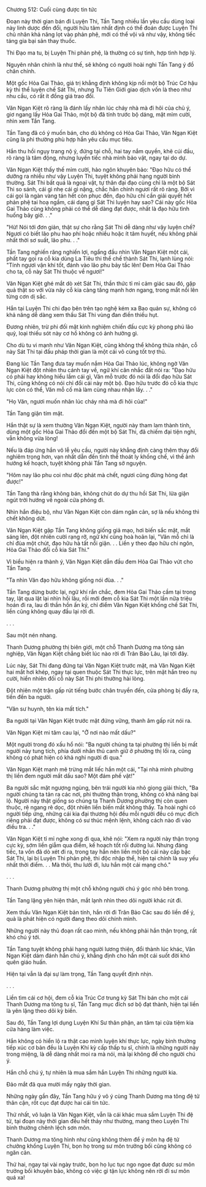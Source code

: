 




Chương 512: Cuối cùng được tin tức


Đoạn này thời gian bán đi Luyện Thi, Tần Tang nhiều lần yêu cầu dùng loại này linh dược đến đổi, người hữu tâm nhất định có thể đoán được Luyện Thi chủ nhân khả năng lọt vào phản phệ, mới có thể vội vã như vậy, không tiếc táng gia bại sản thay thuốc.

Thi Đạo ma tu, bị Luyện Thi phản phệ, là thường có sự tình, hợp tình hợp lý.

Nguyên nhân chính là như thế, sẽ không có người hoài nghi Tần Tang ý đồ chân chính.

Một gốc Hỏa Gai Thảo, giá trị khẳng định không kịp nổi một bộ Trúc Cơ hậu kỳ thi thể luyện chế Sát Thi, nhưng Tu Tiên Giới giao dịch vốn là theo như nhu cầu, có rất ít đồng giá trao đổi.

Văn Ngạn Kiệt rõ ràng là đánh lấy nhân lúc cháy nhà mà đi hôi của chủ ý, giơ ngang lấy Hỏa Gai Thảo, một bộ đã tính trước bộ dáng, mặt mỉm cười, nhìn xem Tần Tang.

Tần Tang đã có ý muốn bán, cho dù không có Hỏa Gai Thảo, Văn Ngạn Kiệt cũng là phi thường phù hợp hắn yêu cầu mục tiêu.

Hắn thu hồi ngụy trang nộ ý, đứng tại chỗ, hai tay nắm quyền, khẽ cúi đầu, rõ ràng là tâm động, nhưng luyến tiếc nhà mình bảo vật, ngay tại do dự.

Văn Ngạn Kiệt thấy thế mỉm cười, hảo ngôn khuyên bảo: "Đạo hữu có thể dưỡng ra nhiều như vậy Luyện Thi, tuyệt không phải hạng người bình thường. Sát Thi bất quá là ngoại vật, tự thân đại đạo cùng chỉ là một bộ Sát Thi so sánh, cái gì nhẹ cái gì nặng, chắc hẳn chính ngươi rất rõ ràng. Bởi vì cái gọi là ngàn vàng tán hết còn phục đến, đạo hữu chỉ cần giải quyết hết phản phệ tai hoạ ngầm, cái dạng gì Sát Thi luyện hay sao? Cái này gốc Hỏa Gai Thảo cũng không phải có thể dễ dàng đạt được, nhất là đạo hữu tình huống bây giờ. . ."

"Hừ! Nói tới đơn giản, thật sự cho rằng Sát Thi dễ dàng như vậy luyện chế? Ngươi có biết lão phu hao phí hoặc nhiều hoặc ít tâm huyết, nếu không phải nhất thời sơ suất, lão phu. . ."

Tần Tang nghiến răng nghiến lợi, ngẩng đầu nhìn Văn Ngạn Kiệt một cái, phất tay gọi ra cỗ kia dùng La Tiêu thi thể chế thành Sát Thi, lạnh lùng nói: "Tính ngươi vận khí tốt, đánh vào lão phu bảy tấc lên! Đem Hỏa Gai Thảo cho ta, cỗ này Sát Thi thuộc về ngươi!"

Văn Ngạn Kiệt ghé mắt dò xét Sát Thi, thần thức tỉ mỉ cảm giác sau đó, gặp quả thật so với vừa nãy cỗ kia càng tăng mạnh hơn ngang, trong mắt nổi lên từng cơn dị sắc.

Hắn tại Luyện Thi chi đạo bên trên tạo nghệ kém xa Bao quản sự, không có khả năng dễ dàng xem thấu Sát Thi vùng đan điền thiếu hụt.

Đương nhiên, trừ phi đối mặt kinh nghiệm chiến đấu cực kỳ phong phú lão quỷ, loại thiếu sót này cơ hồ không có ảnh hưởng gì.

Cho dù tu vi mạnh như Văn Ngạn Kiệt, cũng không thể không thừa nhận, cỗ này Sát Thi tại đấu pháp thời gian là một cái vô cùng tốt trợ thủ.

Đang lúc Tần Tang đưa tay muốn nắm Hỏa Gai Thảo lúc, không ngờ Văn Ngạn Kiệt đột nhiên thu cánh tay về, ngữ khí cân nhắc đất nói ra: "Đạo hữu có phải hay không hiểu lầm cái gì, Văn mỗ trước đó nói là đổi đạo hữu Sát Thi, cũng không có nói chỉ đổi cái này một bộ. Đạo hữu trước đó cỗ kia thực lực còn có thể, Văn mỗ cố mà làm cùng nhau nhận lấy. . ."

"Họ Văn, ngươi muốn nhân lúc cháy nhà mà đi hôi của!"

Tần Tang giận tím mặt.

Hắn thật sự là xem thường Văn Ngạn Kiệt, người này tham lam thành tính, dùng một gốc Hỏa Gai Thảo đổi đến một bộ Sát Thi, đã chiếm đại tiện nghi, vẫn không vừa lòng!

Nếu là đáp ứng hắn vô lễ yêu cầu, người này khẳng định càng thêm thay đổi nghiêm trọng hơn, vạn nhất dẫn đến tình thế thoát ly khống chế, vì thế ảnh hưởng kế hoạch, tuyệt không phải Tần Tang sở nguyện.

"Hôm nay lão phu coi như độc phát mà chết, ngươi cũng đừng hòng đạt được!"

Tần Tang thà rằng không bán, không chút do dự thu hồi Sát Thi, lửa giận ngút trời hướng về ngoài cửa phóng đi.

Nhìn hắn điệu bộ, như Văn Ngạn Kiệt còn dám ngăn cản, sợ là nếu không thì chết không dứt.

Văn Ngạn Kiệt gặp Tần Tang không giống giả mạo, hơi biến sắc mặt, mắt sáng lên, đột nhiên cười rạng rỡ, ngữ khí cũng hoà hoãn lại, "Văn mỗ chỉ là chỉ đùa một chút, đạo hữu hà tất nổi giận. . . Liền y theo đạo hữu chi ngôn, Hỏa Gai Thảo đổi cỗ kia Sát Thi."

Vì biểu hiện ra thành ý, Văn Ngạn Kiệt dẫn đầu đem Hỏa Gai Thảo vứt cho Tần Tang.

"Ta nhìn Văn đạo hữu không giống nói đùa. . ."

Tần Tang dừng bước lại, ngữ khí rắn chắc, đem Hỏa Gai Thảo cầm tại trong tay, lật qua lật lại nhìn hồi lâu, rồi mới đem cỗ kia Sát Thi một lần nữa triệu hoán đi ra, lau đi thần hồn ấn ký, chỉ điểm Văn Ngạn Kiệt khống chế Sát Thi, liền cũng không quay đầu lại rời đi.

. . .

Sau một nén nhang.

Thanh Dương phường thị biên giới, một chỗ Thanh Dương ma tông sản nghiệp, Văn Ngạn Kiệt chẳng biết lúc nào rời đi Trân Bảo Lâu, lại tới đây.

Lúc này, Sát Thi đang đứng tại Văn Ngạn Kiệt trước mặt, mà Văn Ngạn Kiệt hai mắt hơi khép, ngay tại quen thuộc Sát Thi thực lực, trên mặt hắn treo nụ cười, hiển nhiên đối cỗ này Sát Thi phi thường hài lòng.

Đột nhiên một trận gấp rút tiếng bước chân truyền đến, cửa phòng bị đẩy ra, tiến đến ba người.

"Văn sư huynh, tên kia mất tích."

Ba người tại Văn Ngạn Kiệt trước mặt đứng vững, thanh âm gấp rút nói ra.

Văn Ngạn Kiệt mi tâm cau lại, "Ở nơi nào mất dấu?"

Một người trong đó xấu hổ nói: "Ba người chúng ta tại phường thị liền bị mất người này tung tích, phía dưới nhân thủ canh giữ ở phường thị lối ra, cũng không có phát hiện có khả nghi người đi qua."

Văn Ngạn Kiệt mạnh mẽ trừng mắt liếc hắn một cái, "Tại nhà mình phường thị liền đem người mất dấu sao? Một đám phế vật!"

Ba người sắc mặt ngượng ngùng, bên trái người kia nhỏ giọng giải thích, "Ba người chúng ta tản ra các nơi, phi thường thận trọng, không có khả năng bại lộ. Người này thật giống so chúng ta Thanh Dương phường thị còn quen thuộc, rẽ ngang rẽ dọc, đột nhiên liền biến mất không thấy. Ta hoài nghi có người tiếp ứng, những cái kia đại thương hội đều mỗi người đều có mục đích riêng phải đạt được, không có sư thúc mệnh lệnh, không cách nào đi vào điều tra. . ."

Văn Ngạn Kiệt tỉ mỉ nghe xong đi qua, khẽ nói: "Xem ra người này thận trọng cực kỳ, sớm liền giẫm qua điểm, kế hoạch tốt rồi đường lui. Nhưng đáng tiếc, ta vốn đã dò xét đi ra, trong tay hắn nên liền một bộ cái này cấp bậc Sát Thi, lại bị Luyện Thi phản phệ, thi độc nhập thể, hiện tại chính là suy yếu nhất thời điểm. . . Mà thôi, thu lưới đi, lưu hắn một cái mạng chó."

. . .

Thanh Dương phường thị một chỗ không người chú ý góc nhỏ bên trong.

Tần Tang lặng yên hiện thân, mắt lạnh nhìn theo dõi người khác rút đi.

Xem thấu Văn Ngạn Kiệt bản tính, hắn rời đi Trân Bảo Các sau đó liền để ý, quả là phát hiện có người đang theo dõi chính mình.

Những người này thủ đoạn rất cao minh, nếu không phải hắn thận trọng, rất khó chú ý tới.

Tần Tang tuyệt không phải hạng người lương thiện, đổi thành lúc khác, Văn Ngạn Kiệt dám đánh hắn chú ý, khẳng định cho hắn một cái suốt đời khó quên giáo huấn.

Hiện tại vẫn là đại sự làm trọng, Tần Tang quyết định nhịn.

. . .

Liền tìm cái cơ hội, đem cỗ kia Trúc Cơ trung kỳ Sát Thi bán cho một cái Thanh Dương ma tông tu sĩ, Tần Tang mục đích sơ bộ đạt thành, hiện tại liền là yên lặng theo dõi kỳ biến.

Sau đó, Tần Tang lợi dụng Luyện Khí Sư thân phận, an tâm tại cửa tiệm kia cửa hàng làm việc.

Hắn không có hiển lộ ra thật cao minh luyện khí thực lực, ngày bình thường tiếp xúc cơ bản đều là Luyện Khí kỳ cấp thấp tu sĩ, chính là những người này trong miệng, là dễ dàng nhất moi ra mà nói, mà lại không để cho người chú ý.

Hắn chỗ chú ý, tự nhiên là mua sắm hắn Luyện Thi những người kia.

Đảo mắt đã qua mười mấy ngày thời gian.

Những ngày gần đây, Tần Tang hữu ý vô ý cùng Thanh Dương ma tông đệ tử thân cận, rốt cục đạt được hai cái tin tức.

Thứ nhất, vô luận là Văn Ngạn Kiệt, vẫn là cái khác mua sắm Luyện Thi đệ tử, tại đoạn này thời gian đều hết thảy như thường, mang theo Luyện Thi bình thường chênh lệch sơn môn.

Thanh Dương ma tông hình như cũng không thèm để ý môn hạ đệ tử chưởng khống Luyện Thi, bọn họ trong sư môn trưởng bối cũng không có ngăn cản.

Thứ hai, ngay tại vài ngày trước, bọn họ lục tục ngo ngoe đạt được sư môn trưởng bối khuyên bảo, không có việc gì tận lực không nên rời đi sư môn quá xa!





